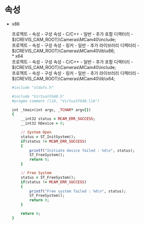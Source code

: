 

속성
=================

* x86
<ul>프로젝트 - 속성 - 구성 속성 - C/C++ - 일반 - 추가 포함 디렉터리 - $(CREVIS_CAM_ROOT)\Cameras\MCam40\include;
<br>프로젝트 - 속성 - 구성 속성 - 링커 - 일반 - 추가 라이브러리 디렉터리 - $(CREVIS_CAM_ROOT)\Cameras\MCam40\lib\x86;
<br>* x64
<br>프로젝트 - 속성 - 구성 속성 - C/C++ - 일반 - 추가 포함 디렉터리 - $(CREVIS_CAM_ROOT)\Cameras\MCam40\include;
<br>프로젝트 - 속성 - 구성 속성 - 링커 - 일반 - 추가 라이브러리 디렉터리 - $(CREVIS_CAM_ROOT)\Cameras\MCam40\lib\x64;
	



```ruby
#include "stdafx.h"

#include "VirtualFG40.h"
#pragma comment (lib, "VirtualFG40.lib")

int _tmain(int argc, _TCHAR* argv[])
{
	__int32 status = MCAM_ERR_SUCCESS;
	__int32 hDevice = 0;

	// System Open
	status = ST_InitSystem();
	if(status != MCAM_ERR_SUCCESS)
	{
		printf("Initiate device failed : %d\n", status);
		ST_FreeSystem();
		return 0;
	}

	// Free System
	status = ST_FreeSystem();
	if(status != MCAM_ERR_SUCCESS)
	{
		printf("Free system failed : %d\n", status);
		ST_FreeSystem();
		return 0;
	}

	return 0;
}
```
